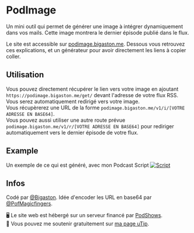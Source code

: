 # PodImage
Un mini outil qui permet de générer une image à intégrer dynamiquement dans vos mails. Cette image montrera le dernier épisode publié dans le flux.

Le site est accessible sur [podimage.bigaston.me](https://podimage.bigaston.me). Dessous vous retrouvez ces explications, et un générateur pour avoir directement les liens à copier coller.

## Utilisation
Vous pouvez directement récupérer le lien vers votre image en ajoutant `https://podimage.bigaston.me/get/` devant l'adresse de votre flux RSS. Vous serez automatiquement redirigé vers votre image.  
Vous récupèrerez une URL de la forme `podimage.bigaston.me/v1/i/[VOTRE ADRESSE EN BASE64]`.  
Vous pouvez aussi utiliser une autre route prévue `podimage.bigaston.me/v1/r/[VOTRE ADRESSE EN BASE64]` pour rediriger automatiquement vers le dernier épisode de votre flux.  

## Example
Un exemple de ce qui est généré, avec mon Podcast Script
[![Script](https://podimage.bigaston.me/v1/i/aHR0cHM6Ly9zY3JpcHQubGVwb2RjYXN0LmZyL3Jzcw==)](https://podimage.bigaston.me/v1/r/aHR0cHM6Ly9zY3JpcHQubGVwb2RjYXN0LmZyL3Jzcw==)

## Infos
Codé par [@Bigaston](https://twitter.com/Bigaston).
Idée d'encoder les URL en base64 par [@PofMagicfingers](https://twitter.com/PofMagicfingers).

🖥️ Le site web est hébergé sur un serveur financé par [PodShows](https://twitter.com/PodShows).  
💸 Vous pouvez me soutenir gratuitement sur [ma page uTip](https://utip.io/bigaston).
